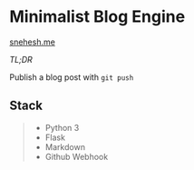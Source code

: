 Minimalist Blog Engine
======================
[snehesh.me](https://snehesh.me)


_TL;DR_

Publish a blog post with ` git push `


Stack
-----
> - Python 3
> - Flask
> - Markdown
> - Github Webhook


